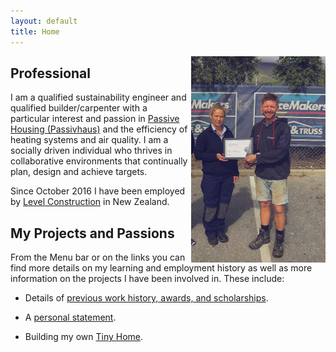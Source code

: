 ```yaml
---
layout: default
title: Home
---
```


<img align="right" src="files/48379893_2251636478194127_3344962796897959936_o-01.jpeg" alt="drawing" style="width:215px; padding-left: 5px"/>

## Professional

I am a qualified sustainability engineer and qualified builder/carpenter with a particular interest and passion in [Passive Housing (Passivhaus)](https://en.wikipedia.org/wiki/Passive_house) and the efficiency of heating systems and air quality. I am a socially driven individual who thrives in collaborative environments that continually plan, design and achieve targets. 

Since October 2016 I have been employed by [Level Construction](https://levelconstruction.co.nz/) in New Zealand.

## My Projects and Passions

From the Menu bar or on the links you can find more details on my learning and employment history as well as more information on the projects I have been involved in. These include:

* Details of [previous work history, awards, and scholarships](danielkmurphy.github.io/education).

* A [personal statement](danielkmurphy.github.io/personalstatement).

* Building my own [Tiny Home](danielkmurphy.github.io/tinyhouse).

